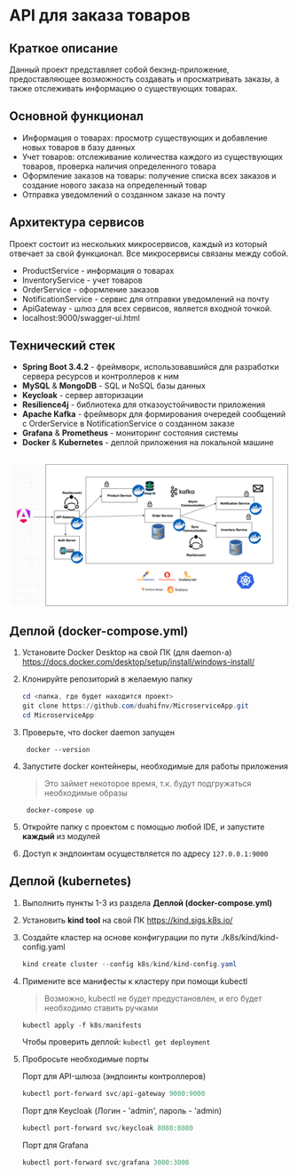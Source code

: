# API для заказа товаров
## Краткое описание
Данный проект представляет собой бекэнд-приложение, предоставляющее возможность создавать и просматривать заказы, а также отслеживать информацию о существующих товарах.
## Основной функционал
- Информация о товарах: просмотр существующих и добавление новых товаров в базу данных
- Учет товаров: отслеживание количества каждого из существующих товаров, проверка наличия определенного товара
- Оформление заказов на товары: получение списка всех заказов и создание нового заказа на определенный товар
- Отправка уведомлений о созданном заказе на почту
## Архитектура сервисов
Проект состоит из нескольких микросервисов, каждый из который отвечает за свой функционал. Все микросервисы связаны между собой.
- ProductService - информация о товарах
- InventoryService - учет товаров
- OrderService - оформление заказов
- NotificationService - сервис для отправки уведомлений на почту
- ApiGateway - шлюз для всех сервисов, является входной точкой.
- localhost:9000/swagger-ui.html
## Технический стек
- **Spring Boot 3.4.2** - фреймворк, использовавшийся для разработки сервера ресурсов и контроллеров к ним 
- **MySQL** & **MongoDB** - SQL и NoSQL базы данных
- **Keycloak** - сервер авторизации
- **Resilience4j** - библиотека для отказоустойчивости приложения
- **Apache Kafka** - фреймворк для формирования очередей сообщений с OrderService в NotificationService о созданном заказе
- **Grafana** & **Prometheus** - мониторинг состояния системы
- **Docker** & **Kubernetes** - деплой приложения на локальной машине

<br>![screenshot](images/app-schema.png)
## Деплой (docker-compose.yml)
1. Установите Docker Desktop на свой ПК (для daemon-а) https://docs.docker.com/desktop/setup/install/windows-install/
2. Клонируйте репозиторий в желаемую папку
   
    ```powershell
    cd <папка, где будет находится проект>
    git clone https://github.com/duahifnv/MicroserviceApp.git
    cd MicroserviceApp
    ```
3. Проверьте, что docker daemon запущен
   
   ```docker
    docker --version
    ```
4. Запустите docker контейнеры, необходимые для работы приложения
   >Это займет некоторое время, т.к. будут подгружаться необходимые образы
   ```docker
    docker-compose up
    ```
   
5. Откройте папку с проектом с помощью любой IDE, и запустите **каждый** из модулей
6. Доступ к эндпоинтам осуществляется по адресу `127.0.0.1:9000`

## Деплой (kubernetes)
1. Выполнить пункты 1-3 из раздела **Деплой (docker-compose.yml)**
2. Установить **kind tool** на свой ПК https://kind.sigs.k8s.io/
3. Создайте кластер на основе конфигурации по пути ./k8s/kind/kind-config.yaml
   
   ```powershell
   kind create cluster --config k8s/kind/kind-config.yaml
   ```
4. Примените все манифесты к кластеру при помощи kubectl
   > Возможно, kubectl не будет предустановлен, и его будет необходимо ставить ручками
   
   ```powershell
   kubectl apply -f k8s/manifests
   ```
   Чтобы проверить деплой: ``kubectl get deployment``
5. Пробросьте необходимые порты

   Порт для API-шлюза (эндпоинты контроллеров)
   ```powershell
   kubectl port-forward svc/api-gateway 9000:9000
   ```

   Порт для Keycloak (Логин - 'admin', пароль - 'admin)
   ```powershell
   kubectl port-forward svc/keycloak 8080:8080
   ```

   Порт для Grafana
   ```powershell
   kubectl port-forward svc/grafana 3000:3000
   ```

